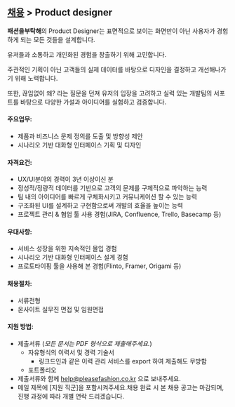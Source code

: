 ## [채용](../README.md) > Product designer

**패션을부탁해**의 Product Designer는 표면적으로 보이는 화면만이 아닌 사용자가 경험하게 되는 모든 것들을 설계합니다.



유저들과 소통하고 개인화된 경험을 창출하기 위해 고민합니다.



주관적인 기획이 아닌 고객들의 실제 데이터를 바탕으로 디자인을 결정하고 개선해나가기 위해 노력합니다. 



또한, 끊임없이 왜? 라는 질문을 던져 유저의 입장을 고려하고 실력 있는 개발팀의 서포트를 바탕으로 다양한 가설과 아이디어를 실험하고 검증합니다.





#### 주요업무:

- 제품과 비즈니스 문제 정의를 도출 및 방향성 제안
- 시나리오 기반 대화형 인터페이스 기획 및 디자인



#### 자격요건:

- UX/UI분야의 경력이 3년 이상이신 분
- 정성적/정량적 데이터를 기반으로 고객의 문제를 구체적으로 파악하는 능력
- 팀 내의 아이디어를 빠르게 구체화시키고 커뮤니케이션 할 수 있는 능력
- 구조화된 UI를 설계하고 구현함으로써 개발의 효율을 높이는 능력
- 프로젝트 관리 & 협업 툴 사용 경험(JIRA, Confluence, Trello, Basecamp 등)



#### 우대사항:

- 서비스 성장을 위한 지속적인 몰입 경험
- 시나리오 기반 대화형 인터페이스 설계 경험
- 프로토타이핑 툴을 사용해 본 경험(Flinto, Framer, Origami 등)



#### 채용절차:

- 서류전형
- 온사이트 실무진 면접 및 임원면접



#### 지원 방법:

- 제출서류 (*모든 문서는 PDF 형식으로 제출해주세요.*)
  - 자유형식의 이력서 및 경력 기술서
    - 링크드인과 같은 이력 관리 서비스를 export 하여 제출해도 무방함
  - 포트폴리오
- 제출서류와 함께 [help@pleasefashion.co.kr](mailto:help@pleasefashion.co.kr) 으로 보내주세요.
- 메일 제목에 [지원 직군]을 포함시켜주세요.채용 완료 시 본 채용 공고는 마감되며, 진행 과정에 따라 개별 연락 드리겠습니다.



